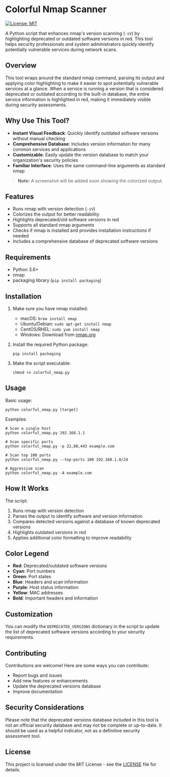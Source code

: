 # Colorful Nmap Scanner

[![License: MIT](https://img.shields.io/badge/License-MIT-yellow.svg)](https://opensource.org/licenses/MIT)

A Python script that enhances nmap's version scanning (`-sV`) by highlighting deprecated or outdated software versions in red. This tool helps security professionals and system administrators quickly identify potentially vulnerable services during network scans.

## Overview

This tool wraps around the standard nmap command, parsing its output and applying color highlighting to make it easier to spot potentially vulnerable services at a glance. When a service is running a version that is considered deprecated or outdated according to the built-in database, the entire service information is highlighted in red, making it immediately visible during security assessments.

## Why Use This Tool?

- **Instant Visual Feedback**: Quickly identify outdated software versions without manual checking
- **Comprehensive Database**: Includes version information for many common services and applications
- **Customizable**: Easily update the version database to match your organization's security policies
- **Familiar Interface**: Uses the same command-line arguments as standard nmap

> **Note:** A screenshot will be added soon showing the colorized output.

## Features

- Runs nmap with version detection (`-sV`)
- Colorizes the output for better readability
- Highlights deprecated/old software versions in red
- Supports all standard nmap arguments
- Checks if nmap is installed and provides installation instructions if needed
- Includes a comprehensive database of deprecated software versions

## Requirements

- Python 3.6+
- nmap
- packaging library (`pip install packaging`)

## Installation

1. Make sure you have nmap installed:
   - macOS: `brew install nmap`
   - Ubuntu/Debian: `sudo apt-get install nmap`
   - CentOS/RHEL: `sudo yum install nmap`
   - Windows: Download from [nmap.org](https://nmap.org/download.html)

2. Install the required Python package:
   ```
   pip install packaging
   ```

3. Make the script executable:
   ```
   chmod +x colorful_nmap.py
   ```

## Usage

Basic usage:
```
python colorful_nmap.py [target]
```

Examples:
```
# Scan a single host
python colorful_nmap.py 192.168.1.1

# Scan specific ports
python colorful_nmap.py -p 22,80,443 example.com

# Scan top 100 ports
python colorful_nmap.py --top-ports 100 192.168.1.0/24

# Aggressive scan
python colorful_nmap.py -A example.com
```

## How It Works

The script:
1. Runs nmap with version detection
2. Parses the output to identify software and version information
3. Compares detected versions against a database of known deprecated versions
4. Highlights outdated versions in red
5. Applies additional color formatting to improve readability

## Color Legend

- **Red**: Deprecated/outdated software versions
- **Cyan**: Port numbers
- **Green**: Port states
- **Blue**: Headers and scan information
- **Purple**: Host status information
- **Yellow**: MAC addresses
- **Bold**: Important headers and information

## Customization

You can modify the `DEPRECATED_VERSIONS` dictionary in the script to update the list of deprecated software versions according to your security requirements.

## Contributing

Contributions are welcome! Here are some ways you can contribute:

- Report bugs and issues
- Add new features or enhancements
- Update the deprecated versions database
- Improve documentation

## Security Considerations

Please note that the deprecated versions database included in this tool is not an official security database and may not be complete or up-to-date. It should be used as a helpful indicator, not as a definitive security assessment tool.

## License

This project is licensed under the MIT License - see the [LICENSE](LICENSE) file for details.
